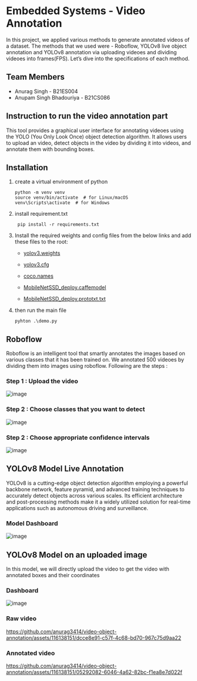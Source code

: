 
# Embedded Systems - Video Annotation


In this project, we applied various methods to generate annotated videos of a  dataset. The methods that we used were - Roboflow, YOLOv8 live object annotation and YOLOv8 annotation via uploading videoes and dividing videoes into frames(FPS). Let’s dive into the specifications of each method.


## Team Members

- Anurag Singh - B21ES004
- Anupam Singh Bhadouriya - B21CS086

## Instruction to run the video annotation part

This tool provides a graphical user interface for annotating videoes using the YOLO (You Only Look Once) object detection algorithm. It allows users to upload an video, detect objects in the video by dividing it into videos, and annotate them with bounding boxes.

## Installation

1. create a virtual environment of python
   ```
   python -m venv venv
   source venv/bin/activate  # for Linux/macOS
   venv\Scripts\activate  # for Windows
   
2. install requirement.txt
   ```
    pip install -r requirements.txt
   
3. Install the required weights and config files from the below links and add these files to the root:

   - [yolov3.weights](https://pjreddie.com/media/files/yolov3.weights)

   - [yolov3.cfg](https://raw.githubusercontent.com/pjreddie/darknet/master/cfg/yolov3.cfg)

   - [coco.names](https://raw.githubusercontent.com/pjreddie/darknet/master/data/coco.names)

   - [MobileNetSSD_deploy.caffemodel](https://github.com/yash42828/YOLO-object-detection-with-OpenCV/blob/master/real-time-object-detection/MobileNetSSD_deploy.caffemodel)

   - [MobileNetSSD_deploy.prototxt.txt](https://github.com/yash42828/YOLO-object-detection-with-OpenCV/blob/master/real-time-object-detection/MobileNetSSD_deploy.prototxt.txt)
     
4. then run the main file
   ```
   pyhton .\demo.py

## Roboflow

Roboflow is an intelligent tool that smartly annotates the images based on various classes that it has been trained on. We annotated 500 videoes by dividing them into images  using roboflow. Following are the steps :   

### Step 1 : Upload the video

![image](https://github.com/anurag3414/video-object-annotation/assets/116138151/ff71b31a-170e-4811-8b66-a67b1b1d6fd2)


### Step 2 : Choose classes that you want to detect

![image](https://github.com/anurag3414/video-object-annotation/assets/116138151/9e2c433f-4427-4a59-8696-913af46dbdc9)


### Step 2 : Choose appropriate confidence intervals

![image](https://github.com/anurag3414/video-object-annotation/assets/116138151/06d93639-d0cc-4b11-a73d-32a553093d78)








## YOLOv8 Model Live Annotation


YOLOv8 is a cutting-edge object detection algorithm employing a powerful backbone network, feature pyramid, and advanced training techniques to accurately detect objects across various scales. Its efficient architecture and post-processing methods make it a widely utilized solution for real-time applications such as autonomous driving and surveillance.


### Model Dashboard

![image](https://github.com/anurag3414/video-object-annotation/assets/116138151/0291a3c6-88a2-490b-8bd7-07febdc708f9)


## YOLOv8 Model on an uploaded image

In this model, we will directly upload the video to get the video with annotated boxes and their coordinates


### Dashboard

![image](https://github.com/anurag3414/video-object-annotation/assets/116138151/2cc886a7-1064-488a-bd14-ac35e419531f)


### Raw video


https://github.com/anurag3414/video-object-annotation/assets/116138151/dcce8e91-c57f-4c68-bd70-967c75d9aa22




### Annotated video


https://github.com/anurag3414/video-object-annotation/assets/116138151/05292082-6046-4a62-82bc-f1ea8e7d022f

